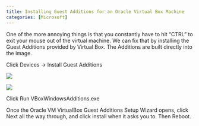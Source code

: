 ```yaml
---
title: Installing Guest Additions for an Oracle Virtual Box Machine
categories: [Microsoft]
---
```



One of the more annoying things is that you constantly have to hit “CTRL” to exit your mouse out of the virtual machine. We can fix that by installing the Guest Additions provided by Virtual Box. The Additions are built directly into the image.

Click Devices -> Install Guest Additions

![][2]

 [2]: /assets/img/old/VB_Guest_Menu.png

![][3]

 [3]: /assets/img/old/VB_Guest_Run.png

Click Run VBoxWindowsAdditions.exe

Once the Oracle VM VirtualBox Guest Additions Setup Wizard opens, click Next all the way through, and click install when it asks you to. Then Reboot.